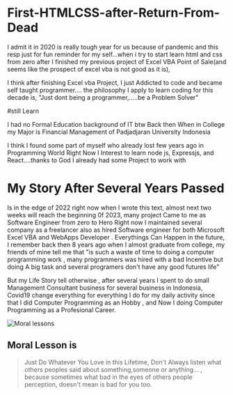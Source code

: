 # First-HTMLCSS-after-Return-From-Dead
I admit it in 2020 is really tough year for us because of pandemic and this resp just for fun reminder for my self...when i try to start learn html and css from zero after I finished my previous project of Excel VBA Point of Sale(and seems like the prospect of excel vba is not good as it is), 

I think after finishing Excel vba Project, I just Addicted to code and became self taught programmer....
the philosophy I apply to learn coding for this decade is, "Just dont being a programmer,.....be a Problem Solver"

#still Learn

I had no Formal Education background of IT btw 
Back then When in College my Major is Financial Management of Padjadjaran University Indonesia

I think I found some part of myself who already lost few years ago in Programming World
Right Now I Interest to learn node js, Expressjs, and React....thanks to God I already had some Project to work with 


# My Story After Several Years Passed
Is in the edge of 2022 right now when I wrote this text, almost next two weeks will reach the beginning 0f 2023, many project Came to me as Software Engineer from zero to Hero Right now I maintained several company  as a freelancer also as hired Software engineer for both Microsoft Excel VBA and WebApps Developer .
Everythings Can Happen in the future, I remember back then 8 years ago when I almost graduate from college, my friends of mine tell me that "is such a waste of time to doing a computer programming work , many programmers was hired  with a bad Incentive but doing A big task and several programers don't have any good futures life"

   But my Life Story tell otherwise , after several years I spent to do small Management Consultant business for several business in Indonesia, Covid19 change everything for everything I do for my daily activity since that I did Computer Programming as an Hobby , and Now I doing Computer Programming as a Profesional Career.
   
   
   ![Moral lessons](https://media.giphy.com/media/THfsqxdJ6K0MrTutIb/giphy.gif)

## Moral Lesson is 
> Just Do Whatever You Love in this Lifetime, Don't Always listen what others peoples said about something,someone or anything... , because sometimes what bad in the eyes of  others people perception, doesn't mean is bad for you too.


